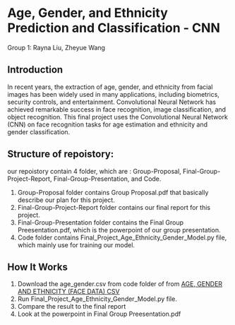 # Age, Gender, and Ethnicity Prediction and Classification - CNN
Group 1: Rayna Liu, Zheyue Wang
## Introduction
In recent years, the extraction of age, gender, and ethnicity from facial images has
been widely used in many applications, including biometrics, security controls, and
entertainment. Convolutional Neural Network has achieved remarkable success in
face recognition, image classification, and object recognition. This final project uses
the Convolutional Neural Network (CNN) on face recognition tasks for age estimation
and ethnicity and gender classification. 

## Structure of repoistory:
our repoistory contain 4 folder, which are : Group-Proposal, Final-Group-Project-Report, Final-Group-Presentation, and Code.
1. Group-Proposal folder contains Group Proposal.pdf that basically describe our plan for this project.
2. Final-Group-Project-Report folder contains our final report for this project.
3. Final-Group-Presentation folder contains the Final Group Preesentation.pdf, which is the powerpoint of our group presentation.
4. Code folder contains Final_Project_Age_Ethnicity_Gender_Model.py file, which mainly use for training our model.

## How It Works
 1. Download the age_gender.csv from code folder of from [AGE, GENDER AND ETHNICITY (FACE DATA) CSV](https://www.kaggle.com/nipunarora8/age-gender-and-ethnicity-face-data-csv)
 2. Run Final_Project_Age_Ethnicity_Gender_Model.py file.
 3. Compare the result to the final report 
 4. Look at the powerpoint in Final Group Preesentation.pdf
 
